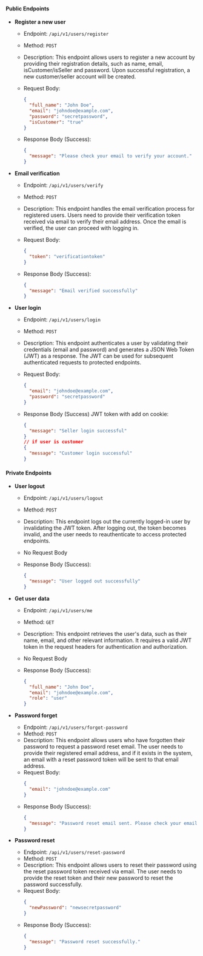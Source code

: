 #### Public Endpoints

- **Register a new user**

  - Endpoint: `/api/v1/users/register`
  - Method: `POST`
  - Description: This endpoint allows users to register a new account by providing their registration details, such as name, email, isCustomer/isSeller and password. Upon successful registration, a new customer/seller account will be created.

  - Request Body:

    ```json
    {
      "full_name": "John Doe",
      "email": "johndoe@example.com",
      "password": "secretpassword",
      "isCustomer": "true"
    }
    ```

  - Response Body (Success):
    ```json
    {
      "message": "Please check your email to verify your account."
    }
    ```

- **Email verification**

  - Endpoint: `/api/v1/users/verify`
  - Method: `POST`
  - Description: This endpoint handles the email verification process for registered users. Users need to provide their verification token received via email to verify their email address. Once the email is verified, the user can proceed with logging in.

  - Request Body:

    ```json
    {
      "token": "verificationtoken"
    }
    ```

  - Response Body (Success):
    ```json
    {
      "message": "Email verified successfully"
    }
    ```

- **User login**

  - Endpoint: `/api/v1/users/login`
  - Method: `POST`
  - Description: This endpoint authenticates a user by validating their credentials (email and password) and generates a JSON Web Token (JWT) as a response. The JWT can be used for subsequent authenticated requests to protected endpoints.

  - Request Body:

    ```json
    {
      "email": "johndoe@example.com",
      "password": "secretpassword"
    }
    ```

  - Response Body (Success) JWT token with add on cookie:

    ```json
    {
      "message": "Seller login successful"
    }
    // if user is customer
    {
      "message": "Customer login successful"
    }
    ```

#### Private Endpoints

- **User logout**

  - Endpoint: `/api/v1/users/logout`
  - Method: `POST`
  - Description: This endpoint logs out the currently logged-in user by invalidating the JWT token. After logging out, the token becomes invalid, and the user needs to reauthenticate to access protected endpoints.

  - No Request Body

  - Response Body (Success):
    ```json
    {
      "message": "User logged out successfully"
    }
    ```

- **Get user data**

  - Endpoint: `/api/v1/users/me`
  - Method: `GET`
  - Description: This endpoint retrieves the user's data, such as their name, email, and other relevant information. It requires a valid JWT token in the request headers for authentication and authorization.

  - No Request Body

  - Response Body (Success):
    ```json
    {
      "full_name": "John Doe",
      "email": "johndoe@example.com",
      "role": "user"
    }
    ```

- **Password forget**

  - Endpoint: `/api/v1/users/forgot-password`
  - Method: `POST`
  - Description: This endpoint allows users who have forgotten their password to request a password reset email. The user needs to provide their registered email address, and if it exists in the system, an email with a reset password token will be sent to that email address.
  - Request Body:
    ```json
    {
      "email": "johndoe@example.com"
    }
    ```
  - Response Body (Success):
    ```json
    {
      "message": "Password reset email sent. Please check your email."
    }
    ```

- **Password reset**
  - Endpoint: `/api/v1/users/reset-password`
  - Method: `POST`
  - Description: This endpoint allows users to reset their password using the reset password token received via email. The user needs to provide the reset token and their new password to reset the password successfully.
  - Request Body:
    ```json
    {
      "newPassword": "newsecretpassword"
    }
    ```
  - Response Body (Success):
    ```json
    {
      "message": "Password reset successfully."
    }
    ```
